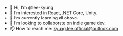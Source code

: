 - 👋 Hi, I’m @lee-kyung
- 👀 I’m interested in React, .NET Core, Unity.
- 🌱 I’m currently learning all above.
- 💞️ I’m looking to collaborate on indie game dev.
- 📫 How to reach me: kyung.lee.official@outlook.com

<!---
lee-kyung/lee-kyung is a ✨ special ✨ repository because its `README.md` (this file) appears on your GitHub profile.
You can click the Preview link to take a look at your changes.
--->

